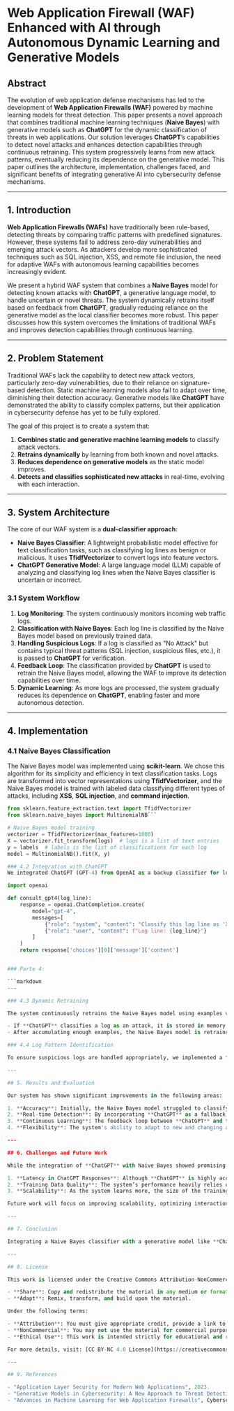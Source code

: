 # Web Application Firewall (WAF) Enhanced with AI through Autonomous Dynamic Learning and Generative Models

## Abstract

The evolution of web application defense mechanisms has led to the development of **Web Application Firewalls (WAF)** powered by machine learning models for threat detection. This paper presents a novel approach that combines traditional machine learning techniques (**Naive Bayes**) with generative models such as **ChatGPT** for the dynamic classification of threats in web applications. Our solution leverages **ChatGPT**’s capabilities to detect novel attacks and enhances detection capabilities through continuous retraining. This system progressively learns from new attack patterns, eventually reducing its dependence on the generative model. This paper outlines the architecture, implementation, challenges faced, and significant benefits of integrating generative AI into cybersecurity defense mechanisms.

---

## 1. Introduction

**Web Application Firewalls (WAFs)** have traditionally been rule-based, detecting threats by comparing traffic patterns with predefined signatures. However, these systems fail to address zero-day vulnerabilities and emerging attack vectors. As attackers develop more sophisticated techniques such as SQL injection, XSS, and remote file inclusion, the need for adaptive WAFs with autonomous learning capabilities becomes increasingly evident.

We present a hybrid WAF system that combines a **Naive Bayes** model for detecting known attacks with **ChatGPT**, a generative language model, to handle uncertain or novel threats. The system dynamically retrains itself based on feedback from **ChatGPT**, gradually reducing reliance on the generative model as the local classifier becomes more robust. This paper discusses how this system overcomes the limitations of traditional WAFs and improves detection capabilities through continuous learning.

---

## 2. Problem Statement

Traditional WAFs lack the capability to detect new attack vectors, particularly zero-day vulnerabilities, due to their reliance on signature-based detection. Static machine learning models also fail to adapt over time, diminishing their detection accuracy. Generative models like **ChatGPT** have demonstrated the ability to classify complex patterns, but their application in cybersecurity defense has yet to be fully explored.

The goal of this project is to create a system that:

1. **Combines static and generative machine learning models** to classify attack vectors.
2. **Retrains dynamically** by learning from both known and novel attacks.
3. **Reduces dependence on generative models** as the static model improves.
4. **Detects and classifies sophisticated new attacks** in real-time, evolving with each interaction.

---

## 3. System Architecture

The core of our WAF system is a **dual-classifier approach**:

- **Naive Bayes Classifier**: A lightweight probabilistic model effective for text classification tasks, such as classifying log lines as benign or malicious. It uses **TfidfVectorizer** to convert logs into feature vectors.
- **ChatGPT Generative Model**: A large language model (LLM) capable of analyzing and classifying log lines when the Naive Bayes classifier is uncertain or incorrect.

### 3.1 System Workflow

1. **Log Monitoring**: The system continuously monitors incoming web traffic logs.
2. **Classification with Naive Bayes**: Each log line is classified by the Naive Bayes model based on previously trained data.
3. **Handling Suspicious Logs**: If a log is classified as "No Attack" but contains typical threat patterns (SQL injection, suspicious files, etc.), it is passed to **ChatGPT** for verification.
4. **Feedback Loop**: The classification provided by **ChatGPT** is used to retrain the Naive Bayes model, allowing the WAF to improve its detection capabilities over time.
5. **Dynamic Learning**: As more logs are processed, the system gradually reduces its dependence on **ChatGPT**, enabling faster and more autonomous detection.

---

## 4. Implementation

### 4.1 Naive Bayes Classification

The Naive Bayes model was implemented using **scikit-learn**. We chose this algorithm for its simplicity and efficiency in text classification tasks. Logs are transformed into vector representations using **TfidfVectorizer**, and the Naive Bayes model is trained with labeled data classifying different types of attacks, including **XSS**, **SQL injection**, and **command injection**.

```python
from sklearn.feature_extraction.text import TfidfVectorizer
from sklearn.naive_bayes import MultinomialNB```

# Naive Bayes model training
vectorizer = TfidfVectorizer(max_features=1000)
X = vectorizer.fit_transform(logs)  # logs is a list of text entries
y = labels  # labels is the list of classifications for each log
model = MultinomialNB().fit(X, y)

### 4.2 Integration with ChatGPT
We integrated ChatGPT (GPT-4) from OpenAI as a backup classifier for logs that the Naive Bayes model cannot classify with confidence. The interaction with ChatGPT is structured as a question-answer system, where ChatGPT analyzes a log and returns the appropriate classification (e.g., "SQL injection", "No Attack", etc.).

import openai

def consult_gpt4(log_line):
    response = openai.ChatCompletion.create(
        model="gpt-4",
        messages=[
            {"role": "system", "content": "Classify this log line as 'XSS', 'SQL Injection', 'No Attack', or another type of attack."},
            {"role": "user", "content": f"Log line: {log_line}"}
        ]
    )
    return response['choices'][0]['message']['content']


### Parte 4:

```markdown
---

### 4.3 Dynamic Retraining

The system continuously retrains the Naive Bayes model using examples verified by **ChatGPT**. For each processed log:

- If **ChatGPT** classifies a log as an attack, it is stored in memory along with its classification.
- After accumulating enough examples, the Naive Bayes model is retrained with both new and old data, allowing it to progressively improve its accuracy without overfitting.

### 4.4 Log Pattern Identification

To ensure suspicious logs are handled appropriately, we implemented a function that scans logs for common patterns associated with attacks. These include keywords like `select`, `union`, `cat`, `admin`, and `shadow`. If these patterns are detected, the log is sent directly to **ChatGPT** for detailed analysis.

---

## 5. Results and Evaluation

Our system has shown significant improvements in the following areas:

1. **Accuracy**: Initially, the Naive Bayes model struggled to classify sophisticated attack patterns. However, after several retraining iterations with feedback from **ChatGPT**, the model improved its accuracy and reduced its reliance on the generative model.
2. **Real-time Detection**: By incorporating **ChatGPT** as a fallback mechanism, the system was able to classify novel attack vectors in real-time, achieving near-instant detection of new attacks such as Remote File Inclusion (RFI) and Code Injection.
3. **Continuous Learning**: The feedback loop between **ChatGPT** and the Naive Bayes model enabled dynamic learning, improving detection rates with each interaction. As the Naive Bayes model learned from **ChatGPT**’s classifications, the need to consult the generative model decreased, reducing both time and computational resources.
4. **Flexibility**: The system's ability to adapt to new and changing attack patterns without requiring manual updates or predefined rules makes it highly flexible in handling zero-day vulnerabilities.

---

## 6. Challenges and Future Work

While the integration of **ChatGPT** with Naive Bayes showed promising results, several challenges were encountered:

1. **Latency in ChatGPT Responses**: Although **ChatGPT** is highly accurate, querying an external API introduces some delay. Future work will focus on optimizing this interaction.
2. **Training Data Quality**: The system’s performance heavily relies on the quality of training data. Providing precise and diverse examples is crucial for the success of this approach.
3. **Scalability**: As the system learns more, the size of the training data grows. Efficiently managing this data while ensuring the model remains performant is an area to explore.

Future work will focus on improving scalability, optimizing interactions with **ChatGPT**, and exploring other machine learning models that can complement or replace Naive Bayes for greater efficiency.

---

## 7. Conclusion

Integrating a Naive Bayes classifier with a generative model like **ChatGPT** presents a novel approach to detecting and classifying web attacks in real-time. By combining automatic detection capabilities with dynamic retraining, the system can not only detect known attacks but also adapt and learn from new threats. This represents a significant advancement in web security, especially against sophisticated and zero-day attacks.

---

## 8. License

This work is licensed under the Creative Commons Attribution-NonCommercial 4.0 International License (CC BY-NC 4.0). You are free to:

- **Share**: Copy and redistribute the material in any medium or format.
- **Adapt**: Remix, transform, and build upon the material.

Under the following terms:

- **Attribution**: You must give appropriate credit, provide a link to the license, and indicate if changes were made.
- **NonCommercial**: You may not use the material for commercial purposes.
- **Ethical Use**: This work is intended strictly for educational and research purposes in controlled environments, such as penetration testing in a Purple Team context. The use of this work for malicious purposes is strictly prohibited.

For more details, visit: [CC BY-NC 4.0 License](https://creativecommons.org/licenses/by-nc/4.0/).

---

## 9. References

- "Application Layer Security for Modern Web Applications", 2023.
- "Generative Models in Cybersecurity: A New Approach to Threat Detection", Journal of AI Research, 2024.
- "Advances in Machine Learning for Web Application Firewalls", Cybersecurity Review, 2024.



